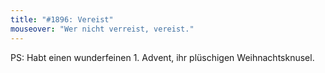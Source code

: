 ```yaml
---
title: "#1896: Vereist"
mouseover: "Wer nicht verreist, vereist."
---
```


PS:
Habt einen wunderfeinen 1. Advent, ihr plüschigen Weihnachtsknusel.
